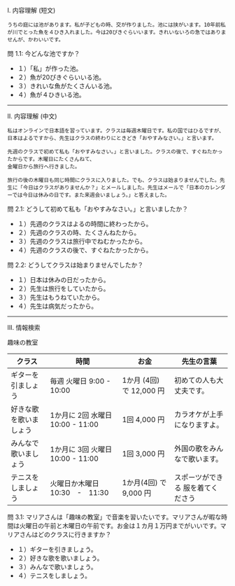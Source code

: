 I. 内容理解 (短文)

```
うちの庭には池があります。私が子どもの時、交が作りました。池には挟がいます。10年前私が川でとった魚を４ひき入れました。今は20ぴきぐらいいます。きれいないろの急ではありませんが、かわいいです。
```

問 1.1: 今どんな池ですか？

+ １）「私」が作った池。
+ ２）魚が20ぴきぐらいいる池。
+ ３）きれいな魚がたくさんいる池。
+ ４）魚が４ひきいる池。

---

II. 内容理解 (中文)

```
私はオンラインで日本語を習っています。クラスは毎週木曜日です。私の国ではひるですが、日本はよるですから、先生はクラスの終わりにときどき「おやすみなさい。」と言います。

先週のクラスで初めて私も「おやすみなさい。」と言いました。クラスの後で、すぐねたかったからです。木曜日にたくさんねて、
金曜日から旅行へ行きました。

旅行の後の木曜日も同じ時間にクラスに入りました。でも、クラスは始まりませんでした。先生に「今日はクラスがありませんか？」とメールしました。先生はメールで「日本のカレンダーでは今日は休みの日です。また来週会いましょう。」と答えました。
```

問 2.1: どうして初めて私も「おやすみなさい。」と言いましたか？

+ １）先週のクラスはよるの時間に終わったから。
+ ２）先週のクラスの時、たくさんねたから。
+ ３）先週のクラスは旅行中でねむかったから。
+ ４）先週のクラスの後で、すぐねたかったから。

問 2.2: どうしてクラスは始まりませんでしたか？

+ １）日本は休みの日だったから。
+ ２）先生は旅行をしていたから。
+ ３）先生はもうねていたから。
+ ４）先生は病気だったから。

---

III. 情報検索

趣味の教室

| クラス | 時間 | お金 | 先生の言葉 |
| --- | --- | --- | --- |
| ギターを引ましょう | 毎週 火曜日 9:00 - 10:00 | 1か月 (4回) で 12,000 円 | 初めての人も大丈夫です。 |
| 好きな歌を歌いましょう | 1か月に 2回 水曜日 10:00 - 11:00 | 1回 4,000 円 | カラオケが上手になりますよ。 |
| みんなで歌いましょう | 1か月に 3回 火曜日 10:00 - 11:00 | 1回 3,000 円| 外国の歌をみんなで歌います。 |
| テニスをしましょう  | 火曜日か木曜日 10:30　-　11:30 | 1か月(4回) で 9,000 円 | スポーツができる 服を着てくださう |


問 3.1: マリアさんは「趣味の教室」で音楽を習いたいです。マリアさんが暇な時間は火曜日の午前と木曜日の午前です。お金は１カ月１万円までがいいです。マリアさんはどのクラスに行きますか？

+ １）ギターを引きましょう。
+ ２）好きな歌を歌いましょう。
+ ３）みんなで歌いましょう。
+ ４）テニスをしましょう。
